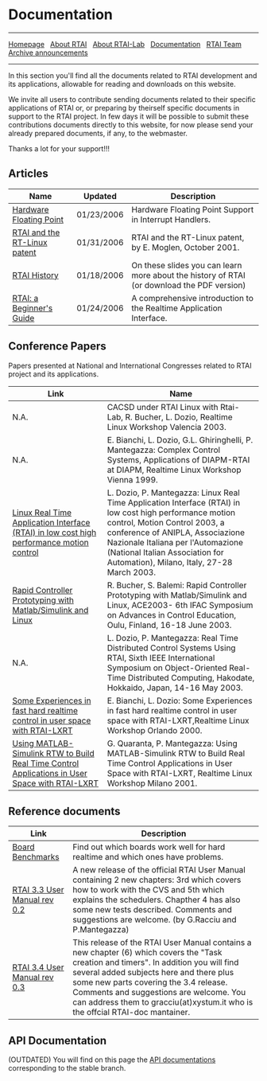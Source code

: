 # Documentation

***

[Homepage](index.html) &nbsp;
    [About RTAI](About-RTAI) &nbsp;
    [About RTAI-Lab](About-RTAI-Lab) &nbsp;
    [Documentation](Documentation) &nbsp;
    [RTAI Team](RTAI-Team) &nbsp;
    [Archive announcements](Archive-announcements)

***


In this section you'll find all the documents related to RTAI development and its applications, allowable for reading and downloads on this website.

We invite all users to contribute sending documents related to their specific applications of RTAI or, or preparing by theirself specific documents in support to the RTAI project.
In few days it will be possible to submit these contributions documents directly to this website, for now please send your already prepared documents, if any, to the webmaster.

Thanks a lot for your support!!!

## Articles
Name | Updated | Description
-- | -- | --
[Hardware Floating Point](Hardware-Floating-Point) | 01/23/2006 | Hardware Floating Point Support in Interrupt Handlers.
[RTAI and the RT-Linux patent](RTAI-and-the-RT-Linux-patent) | 01/31/2006 | RTAI and the RT-Linux patent, by E. Moglen, October 2001.
[RTAI History](userfiles/documentation/documents/history.pdf) | 01/18/2006 | On these slides you can learn more about the history of RTAI (or download the PDF version)
[RTAI: a Beginner's Guide](Beginner's-guide) | 01/24/2006 | A comprehensive introduction to the Realtime Application Interface.




## Conference Papers

Papers presented at National and International Congresses related to RTAI project and its applications.

Link | Name
-- | --
N.A. | CACSD under RTAI Linux with Rtai-Lab, R. Bucher, L. Dozio, Realtime Linux Workshop Valencia 2003.
N.A. | E. Bianchi, L. Dozio, G.L. Ghiringhelli, P. Mantegazza: Complex Control Systems, Applications of DIAPM-RTAI at DIAPM, Realtime Linux Workshop Vienna 1999.
[Linux Real Time Application Interface (RTAI) in low cost high performance motion control](userfiles/documentation/documents/motioncontrol2003.pdf) | L. Dozio, P. Mantegazza: Linux Real Time Application Interface (RTAI) in low cost high performance motion control, Motion Control 2003, a conference of ANIPLA, Associazione Nazionale Italiana per l'Automazione (National Italian Association for Automation), Milano, Italy, 27-28 March 2003.
[Rapid Controller Prototyping with Matlab/Simulink and Linux](userfiles/documentation/documents/rtailab.pdf) | R. Bucher, S. Balemi: Rapid Controller Prototyping with Matlab/Simulink and Linux, ACE2003- 6th IFAC Symposium on Advances in Control Education, Oulu, Finland, 16-18 June 2003.
N.A.  | L. Dozio, P. Mantegazza: Real Time Distributed Control Systems Using RTAI, Sixth IEEE International Symposium on Object-Oriented Real-Time Distributed Computing, Hakodate, Hokkaido, Japan, 14-16 May 2003.
[Some Experiences in fast hard realtime control in user space with RTAI-LXRT](userfiles/documentation/documents/App_Orlando00.pdf) | E. Bianchi, L. Dozio: Some Experiences in fast hard realtime control in user space with RTAI-LXRT,Realtime Linux Workshop Orlando 2000.
[Using MATLAB-Simulink RTW to Build Real Time Control Applications in User Space with RTAI-LXRT](userfiles/documentation/documents/quaranta_mantegazza.pdf) | G. Quaranta, P. Mantegazza: Using MATLAB-Simulink RTW to Build Real Time Control Applications in User Space with RTAI-LXRT, Realtime Linux Workshop Milano 2001.

## Reference documents


Link | Description
-- | --
[Board Benchmarks](userfiles/documentation/documents/board.pdf) | Find out which boards work well for hard realtime and which ones have problems.
[RTAI 3.3 User Manual rev 0.2](userfiles/documentation/documents/RTAI_User_Manual.pdf) | A new release of the official RTAI User Manual containing 2 new chapters: 3rd which covers how to work with the CVS and 5th which explains the schedulers. Chapther 4 has also some new tests described. Comments and suggestions are welcome. (by G.Racciu and P.Mantegazza)
[RTAI 3.4 User Manual rev 0.3](userfiles/documentation/documents/RTAI_User_Manual_34_03.pdf) | This release of the RTAI User Manual contains a new chapter (6) which covers the "Task creation and timers". In addition you will find several added subjects here and there plus some new parts covering the 3.4 release. Comments and suggestions are welcome. You can address them to gracciu(at)xystum.it who is the offcial RTAI-doc mantainer.

## API Documentation
(OUTDATED) You will find on this page the [API documentations](userfiles/documentation/magma/html/api/) corresponding to the stable branch.
